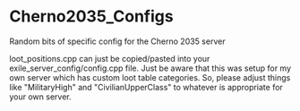 # Cherno2035_Configs
Random bits of specific config for the Cherno 2035 server

loot_positions.cpp can just be copied/pasted into your exile_server_config/config.cpp file. Just be aware that this was setup for my own server which has custom loot table categories. So, please adjust things like "MilitaryHigh" and "CivilianUpperClass" to whatever is appropriate for your own server.
